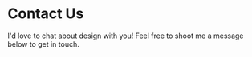 # Contact Us

I'd love to chat about design with you! Feel free to shoot me a message below to get in touch. 